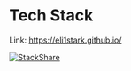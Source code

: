 # Tech Stack
Link: https://eli1stark.github.io/

[![StackShare](http://img.shields.io/badge/tech-stack-0690fa.svg?style=flat)](https://stackshare.io/eli1stark/my-stack)
